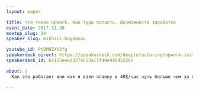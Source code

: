 ```yaml
---
layout: paper

title: Что такое Upwork. Как туда попасть. Возможности заработка
event_date: 2017.11.30
meetup_slug: 24
speaker_slug: mikhail-bogdanov

youtube_id: PtDM9ZXk3fg
speakerdeck_direct: https://speakerdeck.com/deeprefactoring/upwork-instruktsiia-po-primienieniiu
speakerdeck_id: b4155eee23274c53a11f40e99845226c

about: |
  Как это работает или как я взял планку в 40$/час чуть больше чем за год

---
```



